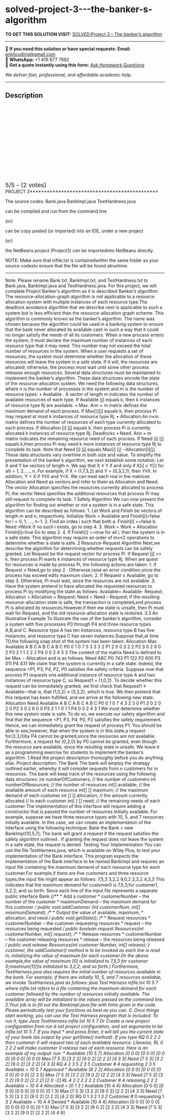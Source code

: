 # solved-project-3---the-banker-s-algorithm
**TO GET THIS SOLUTION VISIT:** [SOLVED:Project 3 – The banker’s algorithm](https://www.ankitcodinghub.com/product/solvedproject-3-the-bankers-algorithm/)


---

📩 **If you need this solution or have special requests:** **Email:** ankitcoding@gmail.com  
📱 **WhatsApp:** +1 419 877 7882  
📄 **Get a quote instantly using this form:** [Ask Homework Questions](https://www.ankitcodinghub.com/services/ask-homework-questions/)

*We deliver fast, professional, and affordable academic help.*

---

<h2>Description</h2>



<div class="kk-star-ratings kksr-auto kksr-align-center kksr-valign-top" data-payload="{&quot;align&quot;:&quot;center&quot;,&quot;id&quot;:&quot;1543&quot;,&quot;slug&quot;:&quot;default&quot;,&quot;valign&quot;:&quot;top&quot;,&quot;ignore&quot;:&quot;&quot;,&quot;reference&quot;:&quot;auto&quot;,&quot;class&quot;:&quot;&quot;,&quot;count&quot;:&quot;2&quot;,&quot;legendonly&quot;:&quot;&quot;,&quot;readonly&quot;:&quot;&quot;,&quot;score&quot;:&quot;5&quot;,&quot;starsonly&quot;:&quot;&quot;,&quot;best&quot;:&quot;5&quot;,&quot;gap&quot;:&quot;4&quot;,&quot;greet&quot;:&quot;Rate this product&quot;,&quot;legend&quot;:&quot;5\/5 - (2 votes)&quot;,&quot;size&quot;:&quot;24&quot;,&quot;title&quot;:&quot;SOLVED:Project 3 – The banker’s algorithm&quot;,&quot;width&quot;:&quot;138&quot;,&quot;_legend&quot;:&quot;{score}\/{best} - ({count} {votes})&quot;,&quot;font_factor&quot;:&quot;1.25&quot;}">

<div class="kksr-stars">

<div class="kksr-stars-inactive">
            <div class="kksr-star" data-star="1" style="padding-right: 4px">


<div class="kksr-icon" style="width: 24px; height: 24px;"></div>
        </div>
            <div class="kksr-star" data-star="2" style="padding-right: 4px">


<div class="kksr-icon" style="width: 24px; height: 24px;"></div>
        </div>
            <div class="kksr-star" data-star="3" style="padding-right: 4px">


<div class="kksr-icon" style="width: 24px; height: 24px;"></div>
        </div>
            <div class="kksr-star" data-star="4" style="padding-right: 4px">


<div class="kksr-icon" style="width: 24px; height: 24px;"></div>
        </div>
            <div class="kksr-star" data-star="5" style="padding-right: 4px">


<div class="kksr-icon" style="width: 24px; height: 24px;"></div>
        </div>
    </div>

<div class="kksr-stars-active" style="width: 138px;">
            <div class="kksr-star" style="padding-right: 4px">


<div class="kksr-icon" style="width: 24px; height: 24px;"></div>
        </div>
            <div class="kksr-star" style="padding-right: 4px">


<div class="kksr-icon" style="width: 24px; height: 24px;"></div>
        </div>
            <div class="kksr-star" style="padding-right: 4px">


<div class="kksr-icon" style="width: 24px; height: 24px;"></div>
        </div>
            <div class="kksr-star" style="padding-right: 4px">


<div class="kksr-icon" style="width: 24px; height: 24px;"></div>
        </div>
            <div class="kksr-star" style="padding-right: 4px">


<div class="kksr-icon" style="width: 24px; height: 24px;"></div>
        </div>
    </div>
</div>


<div class="kksr-legend" style="font-size: 19.2px;">
            5/5 - (2 votes)    </div>
    </div>
PROJECT 3*********************************************

The source codes: Bank.java BankImpl.java TestHardness.java

can be compiled and run from the command line

(or)

can be copy pasted (or imported) into an IDE, under a new project

(or)

the NetBeans project (Project3) can be importedinto NetBeans directly.

NOTE: Make sure that infile.txt is containedwithin the same folder as your source codesto ensure that the file will be found atruntime.

*********************************************

Note: Please rename Bank.txt, BankImpl.txt, and TestHardness.txt to Bank.java, BankImpl.java and TestHardness.java. For this project, we will complete Project Banker’s algorithm as it is described Banker’s algorithm: The resource-allocation-graph algorithm is not applicable to a resource allocation system with multiple instances of each resource type.The deadlock avoidance algorithm that we describe next is applicable to such a system but is less efﬁcient than the resource-allocation graph scheme. This algorithm is commonly known as the banker’s algorithm. The name was chosen because the algorithm could be used in a banking system to ensure that the bank never allocated its available cash in such a way that it could no longer satisfy the needs of all its customers. When a new process enters the system, it must declare the maximum number of instances of each resource type that it may need. This number may not exceed the total number of resources in the system. When a user requests a set of resources, the system must determine whether the allocation of these resources will leave the system in a safe state. If it will, the resources are allocated; otherwise, the process must wait until some other process releases enough resources. Several data structures must be maintained to implement the banker’s algorithm. These data structures encode the state of the resource-allocation system. We need the following data structures, where n is the number of processes in the system and m is the number of resource types: • Available . A vector of length m indicates the number of available resources of each type. If Available [j] equals k, then k instances of resource type Rj are available. • Max. Ann × m matrix deﬁnes the maximum demand of each process. If Max[i][j] equals k, then process Pi may request at most k instances of resource type Rj. • Allocation.An n×m matrix deﬁnes the number of resources of each type currently allocated to each process. If Allocation [i] [j] equals k, then process Pi is currently allocated k instances of resource type Rj. Deadlocks • Need. Ann × m matrix indicates the remaining resource need of each process. If Need [i] [j] equals k,then process Pi may need k more instances of resource type Rj to complete its task. Note that Need [i] [j] equals Max[i] [j] −Allocation[i][j]. These data structures vary overtime in both size and value. To simplify the presentation of the banker’s algorithm, we next establish some notation. Let X and Y be vectors of length n. We say that X ≤ Y if and only if X[i] ≤ Y[i] for alli = 1, 2, …, n. For example, if X = (1,7,3,2) and Y = (0,3,2,1), then Y≤X. In addition, Y &lt; X if Y≤X and Y=X. We can treat each row in the matrices Allocation and Need as vectors and refer to them as Allocation and Need. The vector Allocation speciﬁes the resources currently allocated to process Pi; the vector Need speciﬁes the additional resources that process Pi may still request to complete its task. 1 Safety Algorithm We can now present the algorithm for ﬁnding out whether or not a system is in a safe state. This algorithm can be described as follows: 1. Let Work and Finish be vectors of length m and n, respectively. Initialize Work = Available and Finish[i]=false for i = 0, 1, …, n−1. 2. Find an index i such that both a. Finish[i] ==false b. Need ≤Work If no such i exists, go to step 4. 3. Work = Work + Allocation Finish[i]=true Go to step 2. 4. If Finish[i] ==true for all i, then the system is in a safe state. This algorithm may require an order of m×n2 operations to determine whether a state is safe. 2 Resource-Request Algorithm Next,we describe the algorithm for determining whether requests can be safely granted. Let Request be the request vector for process Pi. If Request [j] == k, then process Pi wants k instances of resource type Rj. When are quest for resources is made by process Pi, the following actions are taken: 1. If Request ≤ Need,go to step 2 . Otherwise,raise an error condition,since the process has exceed edits maximum claim. 2. If Request ≤ Available, go to step 3. Otherwise, Pi must wait, since the resources are not available. 3. Have the system pretend to have allocated the requested resources to process Pi by modifying the state as follows: Available= Available- Request; Allocation = Allocation + Request; Need = Need – Request; If the resulting resource-allocation state is safe, the transaction is completed,and process Pi is allocated its resources.However,if then ew state is unsafe, then Pi must wait for Request, and the old resource-allocation state is restored. 3.3 An Illustrative Example To illustrate the use of the banker’s algorithm, consider a system with ﬁve processes P0 through P4 and three resource types A,B,and C. Resource type A has ten instances, resource type B has ﬁve instances, and resource type C has seven instances.Suppose that,at time T0,the following snap shot of the system has been taken: Allocation Max Available A B C A B C A B C P0 0 1 0 7 5 3 3 3 2 P1 2 0 0 3 2 2 P2 3 0 2 9 0 2 P3 2 1 1 2 2 2 P4 0 0 2 4 3 3 The content of the matrix Need is deﬁned to be Max − Allocation and is as follows: Need ABC P0 743 P1 122 P2 600 P3 011 P4 431 We claim that the system is currently in a safe state. Indeed, the sequence &lt;P1, P3, P4, P2, P0 satisﬁes the safety criteria. Suppose now that process P1 requests one additional instance of resource type A and two instances of resource type C, so Request1 = (1,0,2). To decide whether this request can be immediately granted, we ﬁrst check that Request1 ≤ Available—that is, that (1,0,2) ≤ (3,3,2), which is true. We then pretend that this request has been fulﬁlled, and we arrive at the following new state: Allocation Need Available A B C A B C A B C P0 0 1 0 7 4 3 2 3 0 P1 3 0 2 0 2 0 P2 3 0 2 6 0 0 P3 2 1 1 0 1 1 P4 0 0 2 4 3 1 We must determine whether this new system state is safe. To do so, we execute our safety algorithm and ﬁnd that the sequence &lt;P1, P3, P4, P0, P2 satisﬁes the safety requirement. Hence, we can immediately grant the request of process P1. You should be able to see,however, that when the system is in this state,a request for(3,3,0)by P4 cannot be granted,since the resources are not available. Furthermore, a request for (0,2,0) by P0 cannot be granted, even though the resource sare available, since the resulting state is unsafe. We leave it as a programming exercise for students to implement the banker’s algorithm. 1.Read the project description thoroughly before you do anything else. Project description: The Bank The bank will employ the strategy outlined earlier, whereby it will consider requests from n customers for m resources. The bank will keep track of the resources using the following data structures: int numberOfCustomers; // the number of customers int numberOfResources; // the number of resources int[] available; // the available amount of each resource int[] [] maximum; // the maximum demand of each customer int [] [] allocation; // the amount currently allocated // to each customer int[ ] [] need; // the remaining needs of each customer The implementation of this interface will require adding a constructor that is passed the number of resources initially available. For example, suppose we have three resource types with 10, 5, and 7 resources initially available. In this case, we can create an implementation of the interface using the following technique: Bank the Bank = new BankImpl(10,5,7); The bank will grant a request if the request satisﬁes the safety algorithm outlined . If granting the request does not leave the system in a safe state, the request is denied. Testing Your Implementation You can use the ﬁle TestHarness.java, which is available on Wiley Plus, to test your implementation of the Bank interface. This program expects the implementation of the Bank interface to be named BankImpl and requires an input ﬁle containing the maximum demand of each resource type for each customer.For example,if there are ﬁve customers and three resource types,the input ﬁle might appear as follows: 7,5,3 3,2,2 9,0,2 2,2,2 4,3,3 This indicates that the maximum demand for customer0 is 7,5,3;for customer1, 3,2,2; and so forth. Since each line of the input ﬁle represents a separate public interface Bank {/** * Add a customer * customerNumber – the number of the customer * maximumDemand – the maximum demand for this customer */ public void addCustomer (int customerNum, int[] maximumDemand); /** * Output the value of available, maximum, * allocation, and need */ public void getState(); /** * Request resources * customerNumber – the customer requesting resources * request – the resources being requested */ public boolean request Resources(int customerNumber, int[] request); /** * Release resources * customerNumber – the customer releasing resources * release – the resources being released */ public void release Resources(int customer Number, int[] release); } customer, the addCustomer() method is to be invoked as each line is read in, initializing the value of maximum for each customer.(In the above example,the value of maximum [0] is initialized to 7,5,3 for customer 0;maximum[1][]is initialized to 3,2,2; and so forth.) Furthermore, TestHarness.java also requires the initial number of resources available in the bank. For example, if there are initially 10, 5, and 7 resources available, we invoke TestHarness.java as follows: java Test Harness infile.txt 10 5 7 where infile.txt refers to a ﬁle containing the maximum demand for each customer followed by the number of resources initially available. The available array will be initialized to the values passed on the command line. 2.Your job is to fill out the BankImpl.java file with hints given in the code. Please periodically test your functions as best as you can. 0. Once things start working, you can use the Test Harness program that is included. To run it, type Java TestHarness infile.txt 10 5 7 Or Create a new project configuration from run à set project configuration, and set arguments to be infile.txt 10 5 7. If you input * and press Enter, it will tell you the current state of your bank (as output by your getState() method). If you type RQ 0 2 2 2 then customer 0 will request two of each available resource. Likewise, RL 0 2 2 2 will make customer 0 release two of each resource. Here is an example of my output: run: * Available [10 5 7] Allocation [0 0 0] [0 0 0] [0 0 0] [0 0 0] [0 0 0] Max [7 5 3] [3 2 2] [9 0 2] [2 2 2] [4 3 3] Need [7 5 3] [3 2 2] [9 0 2] [2 2 2] [4 3 3] RQ 4 2 3 5 *2* *3* *5* Customer # 4 requesting 2 3 5 Available = 10 5 7 Approved * Available [8 2 2] Allocation [0 0 0] [0 0 0] [0 0 0] [0 0 0] [2 3 5] Max [7 5 3] [3 2 2] [9 0 2] [2 2 2] [4 3 3] Need [7 5 3] [3 2 2] [9 0 2] [2 2 2] [2 0 -2] RL 4 2 2 2 *2* *2* *2* Customer # 4 releasing 2 2 2 Available = 10 4 4 Allocated = [0 1 3 ]* Available [10 4 4] Allocation [0 0 0] [0 0 0] [0 0 0] [0 0 0] [0 1 3] Max [7 5 3] [3 2 2] [9 0 2] [2 2 2] [4 3 3] Need [7 5 3] [3 2 2] [9 0 2] [2 2 2] [4 2 0] RQ 0 1 3 2 *1* *3* *2* Customer # 0 requesting 1 3 2 Available = 10 4 4 Denied * Available [10 4 4] Allocation [0 0 0] [0 0 0] [0 0 0] [0 0 0] [0 1 3] Max [7 5 3] [3 2 2] [9 0 2] [2 2 2] [4 3 3] Need [7 5 3] [3 2 2] [9 0 2] [2 2 2] [4 4 6]

